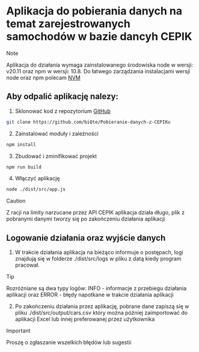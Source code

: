 # Aplikacja do pobierania danych na temat zarejestrowanych samochodów w bazie dancyh CEPIK

> [!NOTE]
> Aplikacja do działania wymaga zainstalowanego środowiska node w wersji: v20.11 oraz npm w wersji: 10.8. Do łatwego zarządzania instalacjami wersji node oraz npm polecam [NVM](https://github.com/nvm-sh/nvm)

## Aby odpalić aplikację nalezy:

1. Sklonować kod z repozytorium [GitHub](https://github.com/biQte/Pobieranie-danych-z-CEPIKu)

```bash
git clone https://github.com/biQte/Pobieranie-danych-z-CEPIKu
```

2. Zainstalować moduły i zależności

```bash
npm install
```

3. Zbudować i zminifikować projekt

```bash
npm run build
```

4. Włączyć aplikację

```bash
node ./dist/src/app.js
```

> [!CAUTION]
> Z racji na limity narzucane przez API CEPIK aplikacja działa długo, plik z pobranymi danymi tworzy się po zakończeniu działania aplikacji

## Logowanie działania oraz wyjście danych

1. W trakcie działania aplikacja na bieżąco informuje o postępach, logi znajdują się w folderze ./dist/src/logs w pliku z datą kiedy program pracował.

> [!TIP]
> Rozróżniane są dwa typy logów: INFO - informacje z przebiegu działania aplikacji oraz ERROR - błędy napotkane w trakcie działania aplikacji

2. Po zakończeniu działania przez aplikację, pobrane dane zapiszą się w pliku ./dist/src/output/cars.csv który można później zaimportować do aplikacji Excel lub innej preferowanej przez użytkownika

> [!IMPORTANT]
> Proszę o zgłaszanie wszelkich błędów lub sugestii
